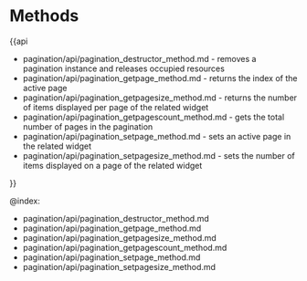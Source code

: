 Methods
=========

{{api

- pagination/api/pagination_destructor_method.md - removes a pagination instance and releases occupied resources
- pagination/api/pagination_getpage_method.md - returns the index of the active page
- pagination/api/pagination_getpagesize_method.md - returns the number of items displayed per page of the related widget
- pagination/api/pagination_getpagescount_method.md - gets the total number of pages in the pagination
- pagination/api/pagination_setpage_method.md - sets an active page in the related widget
- pagination/api/pagination_setpagesize_method.md - sets the number of items displayed on a page of the related widget

}}

@index:
- pagination/api/pagination_destructor_method.md
- pagination/api/pagination_getpage_method.md
- pagination/api/pagination_getpagesize_method.md
- pagination/api/pagination_getpagescount_method.md
- pagination/api/pagination_setpage_method.md
- pagination/api/pagination_setpagesize_method.md
